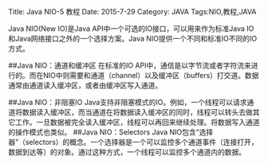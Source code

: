 Title: Java NIO-5 教程
Date: 2015-7-29 
Category: JAVA
Tags:NIO,教程,JAVA

Java NIO(New IO)是Java API中一个可选的IO接口，可以用来作为标准Java IO和Java网络接口之外的一个选择方案。Java NIO提供一个不同和标准IO不同的IO方式。

##Java NIO：通道和缓冲区
在标准的IO API中，通信是以字节流或者字符流来进行的。而在NIO中则需要和通道（channel）以及缓冲区（buffers）打交道。数据通常由通道读入缓冲区，或者由缓冲区写入通道。

##Java NIO：非阻塞IO
Java支持非阻塞模式的IO。例如，一个线程可以请求通道将数据读入缓冲区，而当通道在将数据读入缓冲区的同时，线程可以转头去做其它工作。一旦数据被完全读入缓冲区，线程可以再回来继续处理。将数据写入通道的操作模式也类似。
##Java NIO：Selectors
Java NIO包含“选择器”（selectors）的概念。一个选择器是一个可以监控多个通道事件（连接打开，数据到达等）的对象。通过这种方式，一个线程可以监控多个通道内的数据。
